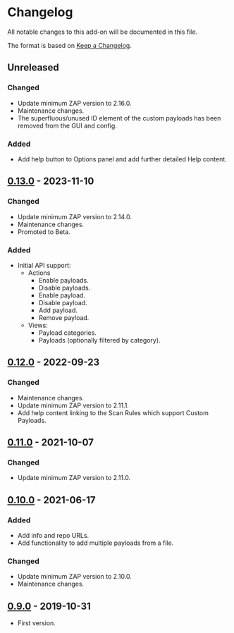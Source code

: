 # Changelog
All notable changes to this add-on will be documented in this file.

The format is based on [Keep a Changelog](https://keepachangelog.com/en/1.0.0/).

## Unreleased
### Changed
- Update minimum ZAP version to 2.16.0.
- Maintenance changes.
- The superfluous/unused ID element of the custom payloads has been removed from the GUI and config.

### Added
- Add help button to Options panel and add further detailed Help content.

## [0.13.0] - 2023-11-10
### Changed
- Update minimum ZAP version to 2.14.0.
- Maintenance changes.
- Promoted to Beta.

### Added
- Initial API support:
    - Actions
        - Enable payloads.
        - Disable payloads.
        - Enable payload.
        - Disable payload.
        - Add payload.
        - Remove payload.
    - Views:
        - Payload categories.
        - Payloads (optionally filtered by category).

## [0.12.0] - 2022-09-23
### Changed
- Maintenance changes.
- Update minimum ZAP version to 2.11.1.
- Add help content linking to the Scan Rules which support Custom Payloads.

## [0.11.0] - 2021-10-07
### Changed
- Update minimum ZAP version to 2.11.0.

## [0.10.0] - 2021-06-17
### Added
- Add info and repo URLs.
- Add functionality to add multiple payloads from a file.

### Changed
- Update minimum ZAP version to 2.10.0.
- Maintenance changes.

## [0.9.0] - 2019-10-31

- First version.

[0.13.0]: https://github.com/zaproxy/zap-extensions/releases/custompayloads-v0.13.0
[0.12.0]: https://github.com/zaproxy/zap-extensions/releases/custompayloads-v0.12.0
[0.11.0]: https://github.com/zaproxy/zap-extensions/releases/custompayloads-v0.11.0
[0.10.0]: https://github.com/zaproxy/zap-extensions/releases/custompayloads-v0.10.0
[0.9.0]: https://github.com/zaproxy/zap-extensions/releases/custompayloads-v0.9.0
